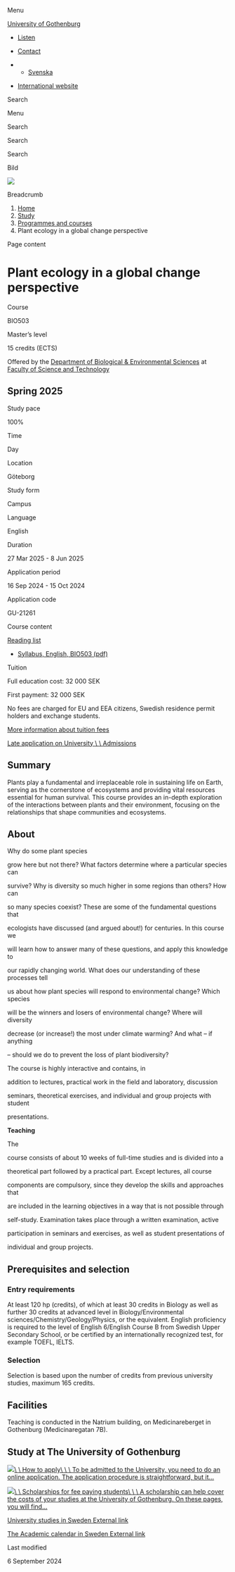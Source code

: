 Menu

[University of Gothenburg](/en)

- [Listen](//app-eu.readspeaker.com/cgi-bin/rsent?customerid=9467&lang=en_uk&readclass=region--content&url=https%3A%2F%2Fwww.gu.se%2Fen%2Fstudy-gothenburg%2Fplant-ecology-in-a-global-change-perspective-bio503 "Listen with ReadSpeaker")

- [Contact](/en/contact)

- - [Svenska](/studera/hitta-utbildning/vaxtekologi-ur-ett-klimatperspektiv-bio503)
- [International website](/en/study-gothenburg/plant-ecology-in-a-global-change-perspective-bio503)

Search


Menu


Search


Search

Search

Bild

![](/sites/default/files/styles/100_10_3_xmedium_1x/public/kop_assets/4e6609cdf3c057a1a12996c972983c9d1de874be.jpg?h=51a72048&itok=pNjbcVED)

Breadcrumb

1. [Home](/en)
2. [Study](/en/study-in-gothenburg)
3. [Programmes and courses](/en/study-in-gothenburg/study-options)
4. Plant ecology in a global change perspective


Page content

# Plant ecology in a global change perspective

Course


BIO503


Master’s level



15 credits (ECTS)



Offered by the
[Department of Biological & Environmental Sciences](https://www.gu.se/en/biological-environmental-sciences)
at
[Faculty of Science and Technology](https://www.gu.se/en/science-and-technology)

## Spring 2025

Study pace


100%

Time


Day

Location


Göteborg

Study form


Campus

Language


English

Duration


27 Mar 2025
\- 8 Jun 2025

Application period


16 Sep 2024
\- 15 Oct 2024

Application code


GU-21261

Course content


[Reading list](/en/study-gothenburg/plant-ecology-in-a-global-change-perspective-bio503/reading-list/fca51066-9128-11ef-a8a1-f662fabf4d6e)

- [Syllabus, English, BIO503 (pdf)](https://kursplaner.gu.se/pdf/kurs/en/BIO503)


Tuition


Full education cost: 32 000 SEK

First payment: 32 000 SEK

No fees are charged for EU and EEA citizens, Swedish residence permit holders and exchange students.

[More information about tuition fees](https://www.gu.se/en/study-in-gothenburg/apply/tuition-fees)

[Late application on University \\
\\
Admissions](https://www.universityadmissions.se/intl/addtobasket?id=GU-21261&period=VT+2025)

## Summary

Plants play a fundamental and irreplaceable role in sustaining life on Earth, serving as the cornerstone of ecosystems and providing vital resources essential for human survival. This course provides an in-depth exploration of the interactions between plants and their environment, focusing on the relationships that shape communities and ecosystems.

## About

Why do some plant species

grow here but not there? What factors determine where a particular species can

survive? Why is diversity so much higher in some regions than others? How can

so many species coexist? These are some of the fundamental questions that

ecologists have discussed (and argued about!) for centuries. In this course we

will learn how to answer many of these questions, and apply this knowledge to

our rapidly changing world. What does our understanding of these processes tell

us about how plant species will respond to environmental change? Which species

will be the winners and losers of environmental change? Where will diversity

decrease (or increase!) the most under climate warming? And what – if anything

– should we do to prevent the loss of plant biodiversity?

The course is highly interactive and contains, in

addition to lectures, practical work in the field and laboratory, discussion

seminars, theoretical exercises, and individual and group projects with student

presentations.

**Teaching**

The

course consists of about 10 weeks of full-time studies and is divided into a

theoretical part followed by a practical part. Except lectures, all course

components are compulsory, since they develop the skills and approaches that

are included in the learning objectives in a way that is not possible through

self-study. Examination takes place through a written examination, active

participation in seminars and exercises, as well as student presentations of

individual and group projects.

## Prerequisites and selection

### Entry requirements

At least 120 hp (credits), of which at least 30 credits in Biology as well as further 30 credits at advanced level in Biology/Environmental sciences/Chemistry/Geology/Physics, or the equivalent. English proficiency is required to the level of English 6/English Course B from Swedish Upper Secondary School, or be certified by an internationally recognized test, for example TOEFL, IELTS.

### Selection

Selection is based upon the number of credits from previous university studies, maximum 165 credits.

## Facilities

Teaching is conducted in the Natrium building, on Medicinareberget in Gothenburg (Medicinaregatan 7B).

## Study at The University of Gothenburg

[![](/sites/default/files/dynamic-image/dynamic_image_2188_218/public/2020-03/cytonn-photography-ZJEKICY5EXY-unsplash.jpg?media_id=2553&width=1904&height=208)\\
\\
How to apply\\
\\
\\
To be admitted to the University, you need to do an online application. The application procedure is straightforward, but it…](/en/study-in-gothenburg/apply)

[![](/sites/default/files/dynamic-image/dynamic_image_2188_218/public/2024-01/GU-7.jpg?media_id=95188&width=1904&height=208)\\
\\
Scholarships for fee paying students\\
\\
\\
A scholarship can help cover the costs of your studies at the University of Gothenburg. On these pages, you will find…](/en/study-in-gothenburg/apply/scholarships-for-fee-paying-students)

[University studies in Sweden External link](https://www.gu.se/en/study-in-gothenburg/before-you-arrive/university-studies-in-sweden "External link")

[The Academic calendar in Sweden External link](https://www.gu.se/en/study-in-gothenburg/when-you-are-here/academic-calendar "External link")

Last modified


6 September 2024